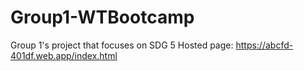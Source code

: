 # Group1-WTBootcamp
Group 1's project that focuses on SDG 5
Hosted page: https://abcfd-401df.web.app/index.html
